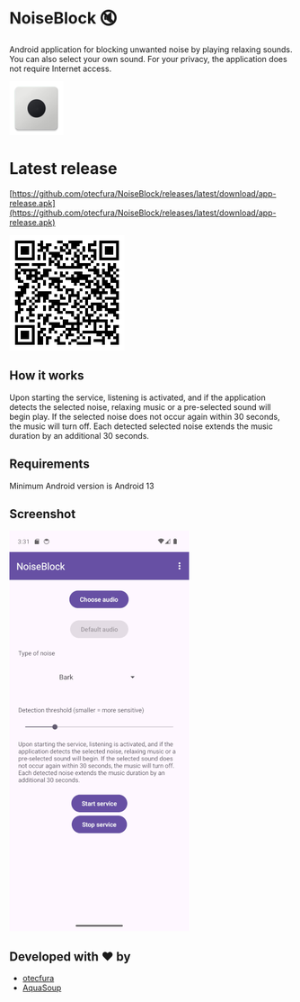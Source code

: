 # NoiseBlock 🔇

Android application for blocking unwanted noise by playing relaxing sounds. You can also select your own sound. For your privacy, the application does not require Internet access.

![Icon](/app/src/main/res/mipmap-xhdpi/ic_launcher.webp)

# Latest release 

[https://github.com/otecfura/NoiseBlock/releases/latest/download/app-release.apk](https://github.com/otecfura/NoiseBlock/releases/latest/download/app-release.apk)


![Download](/screenshots/qrcode.png)

## How it works
Upon starting the service, listening is activated, and if the application detects the selected noise, relaxing music or a pre-selected sound will begin play. If the selected noise does not occur again within 30 seconds, the music will turn off. Each detected selected noise extends the music duration by an additional 30 seconds.


## Requirements
Minimum Android version is Android 13

## Screenshot
![Icon](/screenshots/main-activity.png)

## Developed with ❤️ by
- [otecfura](https://otecfura.cz)
- [AquaSoup](https://www.aquasoup.com)
